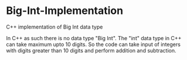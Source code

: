 # Big-Int-Implementation
C++ implementation of Big Int data type

In C++ as such there is no data type "Big Int". The "int" data type in C++ can take maximum upto 
10 digits. So the code can take input of integers with digits greater than 10 digits and perform 
addition and subtraction.
